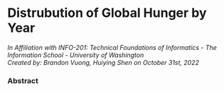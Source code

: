 # Distrubution of Global Hunger by Year
*In Affiliation with INFO-201: Technical Foundations of Informatics - The Information School - University of Washington*   
*Created by: Brandon Vuong, Huiying Shen on October 31st, 2022*   
  
### Abstract
